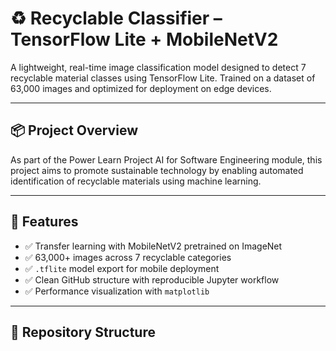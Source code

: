 # ♻️ Recyclable Classifier – TensorFlow Lite + MobileNetV2

A lightweight, real-time image classification model designed to detect 7 recyclable material classes using TensorFlow Lite. Trained on a dataset of 63,000 images and optimized for deployment on edge devices.

---

## 📦 Project Overview

As part of the Power Learn Project AI for Software Engineering module, this project aims to promote sustainable technology by enabling automated identification of recyclable materials using machine learning.

---

## 🚀 Features

- ✅ Transfer learning with MobileNetV2 pretrained on ImageNet
- ✅ 63,000+ images across 7 recyclable categories
- ✅ `.tflite` model export for mobile deployment
- ✅ Clean GitHub structure with reproducible Jupyter workflow
- ✅ Performance visualization with `matplotlib`

---

## 📁 Repository Structure

